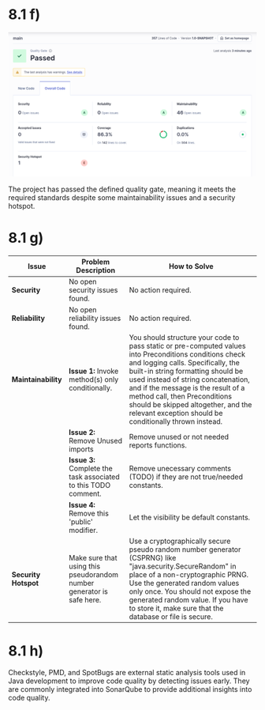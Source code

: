 # 8.1 f)

![alt text](image.png)

The project has passed the defined quality gate, meaning it meets the required standards despite some maintainability issues and a security hotspot.

# 8.1 g)

| Issue                | Problem Description                                                   | How to Solve                                                                                                                                                                                                                                                                                                                                                                                    |
| -------------------- | --------------------------------------------------------------------- | ----------------------------------------------------------------------------------------------------------------------------------------------------------------------------------------------------------------------------------------------------------------------------------------------------------------------------------------------------------------------------------------------- |
| **Security**         | No open security issues found.                                        | No action required.                                                                                                                                                                                                                                                                                                                                                                             |
| **Reliability**      | No open reliability issues found.                                     | No action required.                                                                                                                                                                                                                                                                                                                                                                             |
| **Maintainability**  | **Issue 1:** Invoke method(s) only conditionally.                     | You should structure your code to pass static or pre-computed values into Preconditions conditions check and logging calls. Specifically, the built-in string formatting should be used instead of string concatenation, and if the message is the result of a method call, then Preconditions should be skipped altogether, and the relevant exception should be conditionally thrown instead. |
|                      | **Issue 2:** Remove Unused imports                                    | Remove unused or not needed reports functions.                                                                                                                                                                                                                                                                                                                                                  |
|                      | **Issue 3:** Complete the task associated to this TODO comment.       | Remove unecessary comments (TODO) if they are not true/needed constants.                                                                                                                                                                                                                                                                                                                        |
|                      | **Issue 4:** Remove this 'public' modifier.                           | Let the visibility be default constants.                                                                                                                                                                                                                                                                                                                                                        |
| **Security Hotspot** | Make sure that using this pseudorandom number generator is safe here. | Use a cryptographically secure pseudo random number generator (CSPRNG) like "java.security.SecureRandom" in place of a non-cryptographic PRNG. Use the generated random values only once. You should not expose the generated random value. If you have to store it, make sure that the database or file is secure.                                                                             |

# 8.1 h)

Checkstyle, PMD, and SpotBugs are external static analysis tools used in Java development to improve code quality by detecting issues early. They are commonly integrated into SonarQube to provide additional insights into code quality.
